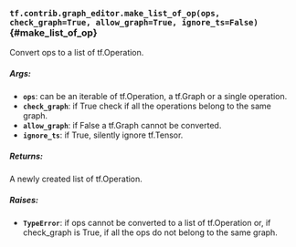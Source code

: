 ### `tf.contrib.graph_editor.make_list_of_op(ops, check_graph=True, allow_graph=True, ignore_ts=False)` {#make_list_of_op}

Convert ops to a list of tf.Operation.

##### Args:


*  <b>`ops`</b>: can be an iterable of tf.Operation, a tf.Graph or a single operation.
*  <b>`check_graph`</b>: if True check if all the operations belong to the same graph.
*  <b>`allow_graph`</b>: if False a tf.Graph cannot be converted.
*  <b>`ignore_ts`</b>: if True, silently ignore tf.Tensor.

##### Returns:

  A newly created list of tf.Operation.

##### Raises:


*  <b>`TypeError`</b>: if ops cannot be converted to a list of tf.Operation or,
   if check_graph is True, if all the ops do not belong to the same graph.


